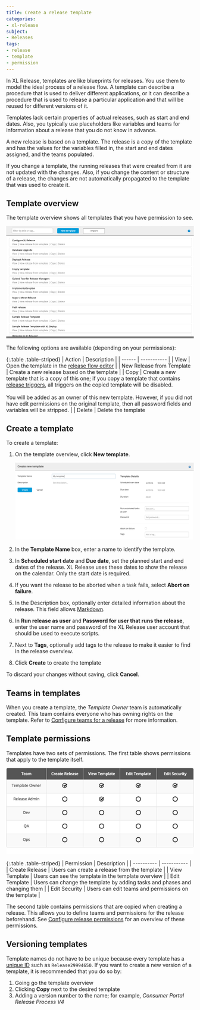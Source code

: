 ```yaml
---
title: Create a release template
categories:
- xl-release
subject:
- Releases
tags:
- release
- template
- permission
---
```


In XL Release, templates are like blueprints for releases. You use them to model the ideal process of a release flow. A template can describe a procedure that is used to deliver different applications, or it can describe a procedure that is used to release a particular application and that will be reused for different versions of it.

Templates lack certain properties of actual releases, such as start and end dates. Also, you typically use placeholders like variables and teams for information about a release that you do not know in advance.

A new release is based on a template. The release is a copy of the template and has the values for the variables filled in, the start and end dates assigned, and the teams populated.

If you change a template, the running releases that were created from it are not updated with the changes. Also, if you change the content or structure of a release, the changes are not automatically propagated to the template that was used to create it.

## Template overview

The template overview shows all templates that you have permission to see.

![Template Overview](../images/template-overview.png)

The following options are available (depending on your permissions):

{:.table .table-striped}
| Action | Description |
| ------ | ----------- |
| View | Open the template in the [release flow editor](/xl-release/how-to/using-the-release-flow-editor.html) |
| New Release from Template | Create a new release based on the template |
| Copy | Create a new template that is a copy of this one; if you copy a template that contains [release triggers](/xl-release/how-to/create-a-release-trigger.html), all triggers on the copied template will be disabled.<br /><br />You will be added as an owner of this new template. However, if you did not have edit permissions on the original template, then all password fields and variables will be stripped. |
| Delete | Delete the template

## Create a template

To create a template:

1. On the template overview, click **New template**.

    ![Create new template](../images/create-new-template.png)

1. In the **Template Name** box, enter a name to identify the template.
1. In **Scheduled start date** and **Due date**, set the planned start and end dates of the release. XL Release uses these dates to show the release on the calendar. Only the start date is required.
1. If you want the release to be aborted when a task fails, select **Abort on failure**.
1. In the Description box, optionally enter detailed information about the release. This field allows [Markdown](/xl-release/how-to/use-markdown-in-xl-release.html).
1. In **Run release as user** and **Password for user that runs the release**, enter the user name and password of the XL Release user account that should be used to execute scripts.
1. Next to **Tags**, optionally add tags to the release to make it easier to find in the release overview.
1. Click **Create** to create the template

To discard your changes without saving, click **Cancel**.

## Teams in templates

When you create a template, the *Template Owner* team is automatically created. This team contains everyone who has owning rights on the template. Refer to [Configure teams for a release](/xl-release/how-to/configure-teams-for-a-release.html#predefined-teams) for more information.

## Template permissions

Templates have two sets of permissions. The first table shows permissions that apply to the template itself.

![Template Permissions](../images/template-permissions.png)

{:.table .table-striped}
| Permission | Description |
| ---------- | ----------- |
| Create Release | Users can create a release from the template |
| View Template | Users can see the template in the template overview |
| Edit Template | Users can change the template by adding tasks and phases and changing them |
| Edit Security | Users can edit teams and permissions on the template |

The second table contains permissions that are copied when creating a release. This allows you to define teams and permissions for the release beforehand. See [Configure release permissions](/xl-release/how-to/configure-permissions-for-a-release.html) for an overview of these permissions.

## Versioning templates

Template names do not have to be unique because every template has a [unique ID](/xl-release/how-to/how-to-find-ids.html#releases-and-templates) such as `Release29994650`. If you want to create a new version of a template, it is recommended that you do so by:

1. Going go the template overview
2. Clicking **Copy** next to the desired template
3. Adding a version number to the name; for example, _Consumer Portal Release Process V4_
